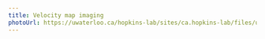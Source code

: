 ```yaml
---
title: Velocity map imaging
photoUrl: https://uwaterloo.ca/hopkins-lab/sites/ca.hopkins-lab/files/uploads/images/VMI.jpg
---
```

